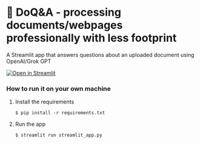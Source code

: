 # 📄 DoQ&A - processing documents/webpages professionally with less footprint

A Streamlit app that answers questions about an uploaded document using OpenAI/Grok GPT

[![Open in Streamlit](https://static.streamlit.io/badges/streamlit_badge_black_white.svg)](https://edocgpt.streamlit.app/)

### How to run it on your own machine

1. Install the requirements

   ```
   $ pip install -r requirements.txt
   ```

2. Run the app

   ```
   $ streamlit run streamlit_app.py
   ```
